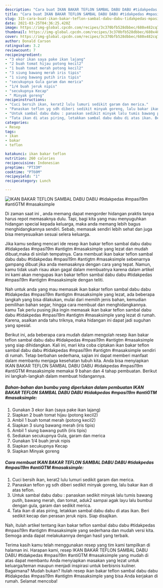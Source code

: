 ```yaml
---
description: "Cara buat IKAN BAKAR TEFLON SAMBAL DABU DABU #tidakpedas #mpasi19m #antiGTM #masaksimple yang lezat Untuk Jualan"
title: "Cara buat IKAN BAKAR TEFLON SAMBAL DABU DABU #tidakpedas #mpasi19m #antiGTM #masaksimple yang lezat Untuk Jualan"
slug: 315-cara-buat-ikan-bakar-teflon-sambal-dabu-dabu-tidakpedas-mpasi19m-antigtm-masaksimple-yang-lezat-untuk-jualan
date: 2021-03-25T04:36:25.420Z
image: https://img-global.cpcdn.com/recipes/3c370bfb528dbbec/680x482cq70/ikan-bakar-teflon-sambal-dabu-dabu-tidakpedas-mpasi19m-antigtm-masaksimple-foto-resep-utama.jpg
thumbnail: https://img-global.cpcdn.com/recipes/3c370bfb528dbbec/680x482cq70/ikan-bakar-teflon-sambal-dabu-dabu-tidakpedas-mpasi19m-antigtm-masaksimple-foto-resep-utama.jpg
cover: https://img-global.cpcdn.com/recipes/3c370bfb528dbbec/680x482cq70/ikan-bakar-teflon-sambal-dabu-dabu-tidakpedas-mpasi19m-antigtm-masaksimple-foto-resep-utama.jpg
author: Donald Carson
ratingvalue: 3.2
reviewcount: 7
recipeingredient:
- "3 ekor ikan saya pake ikan lajang"
- "2 buah tomat hijau potong kecil2"
- "1 buah tomat merah potong kecil2"
- "3 siung bawang merah iris tipis"
- "1 siung bawang putih iris tipis"
- "secukupnya Gula garam dan merica"
- "1/4 buah jeruk nipis"
- "secukupnya Kecap"
- " Minyak goreng"
recipeinstructions:
- "Cuci bersih ikan, kerat2 lulu lumuri sedikit garam dan merica."
- "Panaskan teflon yg sdh diberi sedikit minyak goreng, lalu bakar ikan di atas teflon."
- "Untuk sambal dabu dabu : panaskan sedikit minyak lalu tumis bawang putih, bawang merah, dan tomat, aduk2 sampai agak layu lalu bumbui dengan gula, garam dan sedikit merica."
- "Tata ikan di atas piring, letakkan sambal dabu dabu di atas ikan. Beri sedikit kecap dan perasan jeruk nipis. Siap disajikan."
categories:
- Resep
tags:
- ikan
- bakar
- teflon

katakunci: ikan bakar teflon 
nutrition: 260 calories
recipecuisine: Indonesian
preptime: "PT33M"
cooktime: "PT60M"
recipeyield: "1"
recipecategory: Lunch

---
```



![IKAN BAKAR TEFLON SAMBAL DABU DABU #tidakpedas #mpasi19m #antiGTM #masaksimple](https://img-global.cpcdn.com/recipes/3c370bfb528dbbec/680x482cq70/ikan-bakar-teflon-sambal-dabu-dabu-tidakpedas-mpasi19m-antigtm-masaksimple-foto-resep-utama.jpg)

Di zaman  saat ini , anda memang dapat mengorder hidangan praktis tanpa harus repot memasaknya dulu. Tapi, bagi kita yang mau menyuguhkan hidangan special kepada keluarga, maka anda memang lebih bagus menghidangkannya sendiri. Sebab, memasak sendiri lebih sehat dan juga bisa menyesuaikan sesuai selera keluarga.

Jika kamu sedang mencari ide resep ikan bakar teflon sambal dabu dabu #tidakpedas #mpasi19m #antigtm #masaksimple yang lezat dan mudah dibuat,maka di sinilah tempatnya. Cara membuat ikan bakar teflon sambal dabu dabu #tidakpedas #mpasi19m #antigtm #masaksimple  sebenarnya gampang dibuat jika anda memasaknya dengan cara yang tepat. Namun, kamu tidak usah risau akan gagal dalam membuatnya 
karena dalam artikel ini kami akan mengupas ikan bakar teflon sambal dabu dabu #tidakpedas #mpasi19m #antigtm #masaksimple dengan teliti.  



Nah untuk anda yang mau memasak ikan bakar teflon sambal dabu dabu #tidakpedas #mpasi19m #antigtm #masaksimple yang lezat, ada beberapa langkah yang bisa dilakukan, mulai dari memilih jenis bahan, kemudian pemilihan bahan segar, hingga cara membuat dan menghidangkannya. kamu Tak perlu pusing jika ingin memasak ikan bakar teflon sambal dabu dabu #tidakpedas #mpasi19m #antigtm #masaksimple yang lezat di rumah. Karena, asalkan anda  tahu triknya, maka hidangan ini dapat jadi suguhan yang spesial.

Berikut ini, ada beberapa cara mudah dalam mengolah resep ikan bakar teflon sambal dabu dabu #tidakpedas #mpasi19m #antigtm #masaksimple yang siap dihidangkan. Kali ini, mari kita coba ciptakan ikan bakar teflon sambal dabu dabu #tidakpedas #mpasi19m #antigtm #masaksimple sendiri di rumah. Tetap berbahan sederhana, sajian ini dapat memberi manfaat dalam membantu menjaga kesehatan tubuh kita. Anda bisa menyiapkan IKAN BAKAR TEFLON SAMBAL DABU DABU #tidakpedas #mpasi19m #antiGTM #masaksimple memakai 9 bahan dan 4 tahap pembuatan. Berikut ini langkah-langkah dalam membuat hidangannya.

<!--inarticleads1-->

##### Bahan-bahan dan bumbu yang diperlukan dalam pembuatan IKAN BAKAR TEFLON SAMBAL DABU DABU #tidakpedas #mpasi19m #antiGTM #masaksimple:

1. Gunakan 3 ekor ikan (saya pake ikan lajang)
1. Siapkan 2 buah tomat hijau (potong kecil2)
1. Ambil 1 buah tomat merah (potong kecil2)
1. Siapkan 3 siung bawang merah (iris tipis)
1. Ambil 1 siung bawang putih (iris tipis)
1. Sediakan secukupnya Gula, garam dan merica
1. Gunakan 1/4 buah jeruk nipis
1. Siapkan secukupnya Kecap
1. Siapkan  Minyak goreng




<!--inarticleads2-->

##### Cara membuat IKAN BAKAR TEFLON SAMBAL DABU DABU #tidakpedas #mpasi19m #antiGTM #masaksimple:

1. Cuci bersih ikan, kerat2 lulu lumuri sedikit garam dan merica.
1. Panaskan teflon yg sdh diberi sedikit minyak goreng, lalu bakar ikan di atas teflon.
1. Untuk sambal dabu dabu : panaskan sedikit minyak lalu tumis bawang putih, bawang merah, dan tomat, aduk2 sampai agak layu lalu bumbui dengan gula, garam dan sedikit merica.
1. Tata ikan di atas piring, letakkan sambal dabu dabu di atas ikan. Beri sedikit kecap dan perasan jeruk nipis. Siap disajikan.




Nah, itulah artikel tentang  ikan bakar teflon sambal dabu dabu #tidakpedas #mpasi19m #antigtm #masaksimple  yang sederhana dan mudah versi kita. Semoga anda dapat melakukannya dengan hasil yang terbaik. 

Terima kasih kamu telah menggunakan resep yang tim kami tampilkan di halaman ini. Harapan kami, resep  IKAN BAKAR TEFLON SAMBAL DABU DABU #tidakpedas #mpasi19m #antiGTM #masaksimple yang mudah di atas dapat membantu Anda menyiapkan masakan yang lezat untuk keluarga/teman maupun menjadi inspirasi untuk berbisnis kuliner. Bagaimana? Mudah bukan? Itulah resep ikan bakar teflon sambal dabu dabu #tidakpedas #mpasi19m #antigtm #masaksimple yang bisa Anda kerjakan di rumah. Selamat mencoba!

